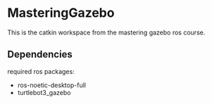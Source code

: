 # MasteringGazebo

This is the catkin workspace from the mastering gazebo ros course.

## Dependencies

required ros packages:

- ros-noetic-desktop-full
- turtlebot3_gazebo

